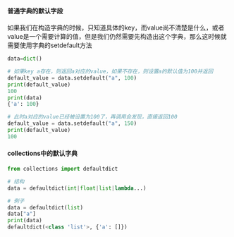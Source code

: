 #### 普通字典的默认字段

如果我们在构造字典的时候，只知道具体的key，而value尚不清楚是什么，或者value是一个需要计算的值，但是我们仍然需要先构造出这个字典，那么这时候就需要使用字典的setdefault方法
```Python
data=dict()

# 如果key a存在，则返回a对应的value，如果不存在，则设置a的默认值为100并返回
default_value = data.setdefault("a", 100)
print(default_value)
100
print(data)
{'a': 100}

# 此时a对应的value已经被设置为100了，再调用会发现，直接返回100
default_value = data.setdefault("a", 150)
print(default_value)
100
```

#### collections中的默认字典

```Python
from collections import defaultdict

# 结构
data = defaultdict(int|float|list|lambda...)

# 例子
data = defaultdict(list)
data["a"]
print(data)
defaultdict(<class 'list'>, {'a': []})
```